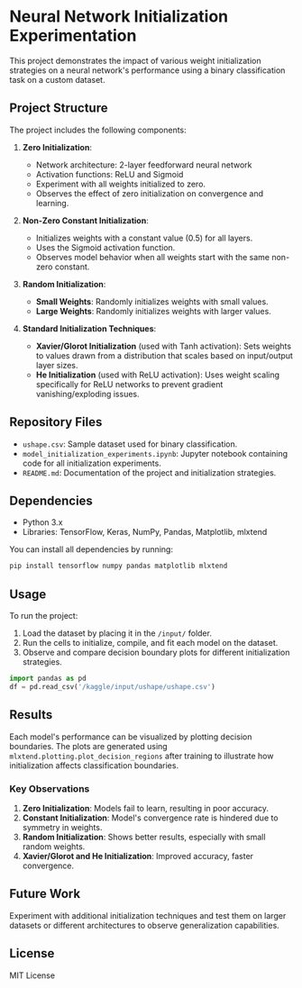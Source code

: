 # Neural Network Initialization Experimentation

This project demonstrates the impact of various weight initialization strategies on a neural network's performance using a binary classification task on a custom dataset.

## Project Structure

The project includes the following components:

1. **Zero Initialization**: 
    - Network architecture: 2-layer feedforward neural network
    - Activation functions: ReLU and Sigmoid
    - Experiment with all weights initialized to zero.
    - Observes the effect of zero initialization on convergence and learning.

2. **Non-Zero Constant Initialization**:
    - Initializes weights with a constant value (0.5) for all layers.
    - Uses the Sigmoid activation function.
    - Observes model behavior when all weights start with the same non-zero constant.

3. **Random Initialization**:
    - **Small Weights**: Randomly initializes weights with small values.
    - **Large Weights**: Randomly initializes weights with larger values.

4. **Standard Initialization Techniques**:
    - **Xavier/Glorot Initialization** (used with Tanh activation): Sets weights to values drawn from a distribution that scales based on input/output layer sizes.
    - **He Initialization** (used with ReLU activation): Uses weight scaling specifically for ReLU networks to prevent gradient vanishing/exploding issues.

## Repository Files

- `ushape.csv`: Sample dataset used for binary classification.
- `model_initialization_experiments.ipynb`: Jupyter notebook containing code for all initialization experiments.
- `README.md`: Documentation of the project and initialization strategies.

## Dependencies

- Python 3.x
- Libraries: TensorFlow, Keras, NumPy, Pandas, Matplotlib, mlxtend

You can install all dependencies by running:

```bash
pip install tensorflow numpy pandas matplotlib mlxtend
```

## Usage

To run the project:

1. Load the dataset by placing it in the `/input/` folder.
2. Run the cells to initialize, compile, and fit each model on the dataset.
3. Observe and compare decision boundary plots for different initialization strategies.

```python
import pandas as pd
df = pd.read_csv('/kaggle/input/ushape/ushape.csv')
```

## Results

Each model's performance can be visualized by plotting decision boundaries. The plots are generated using `mlxtend.plotting.plot_decision_regions` after training to illustrate how initialization affects classification boundaries.

### Key Observations

1. **Zero Initialization**: Models fail to learn, resulting in poor accuracy.
2. **Constant Initialization**: Model's convergence rate is hindered due to symmetry in weights.
3. **Random Initialization**: Shows better results, especially with small random weights.
4. **Xavier/Glorot and He Initialization**: Improved accuracy, faster convergence.

## Future Work

Experiment with additional initialization techniques and test them on larger datasets or different architectures to observe generalization capabilities.

## License

MIT License
